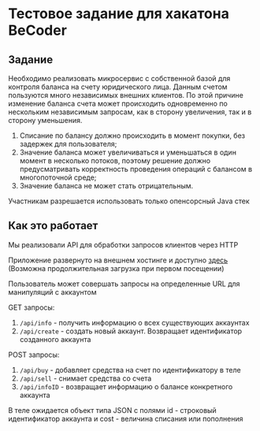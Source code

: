 # Тестовое задание для хакатона BeCoder

## Задание

Необходимо реализовать микросервис с собственной базой для контроля баланса на счету юридического лица. Данным счетом пользуются много независимых внешних клиентов. По этой причине изменение баланса счета может происходить одновременно по нескольким независимым запросам, как в сторону увеличения, так и в сторону уменьшения.

1) Списание по балансу должно происходить в момент покупки, без задержек для пользователя;
2) Значение баланса может увеличиваться и уменьшаться в один момент в несколько потоков, поэтому решение должно предусматривать корректность проведения операций с балансом в многопоточной среде;
3) Значение баланса не может стать отрицательным.

Участникам разрешается использовать только опенсорсный Java стек

## Как это работает

Мы реализовали API для обработки запросов клиентов через HTTP

Приложение развернуто на внешнем хостинге и доступно [здесь](https://bbao15p2r2krn9hhfoet.containers.yandexcloud.net/api/info)
(Возможна продолжительная загрузка при первом посещении)

Пользователь может совершать запросы на определенные URL для манипуляций с аккаунтом

GET запросы:
1) ```/api/info``` - получить информацию о всех существующих аккаунтах
2) ```/api/create``` - создать новый аккаунт. Возвращает идентификатор созданного аккаунта

POST запросы:
1) ```/api/buy``` - добавляет средства на счет по идентификатору в теле
2) ```/api/sell``` - снимает средства со счета
3) ```/api/infoID``` - возвращает информацию о балансе конкретного аккаунта

В теле ожидается объект типа JSON с полями id - строковый идентификатор аккаунта и cost - величина списания или пополнения